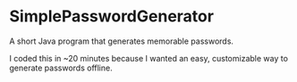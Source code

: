 # SimplePasswordGenerator
A short Java program that generates memorable passwords.

I coded this in ~20 minutes because I wanted an easy, customizable way to generate passwords offline.

